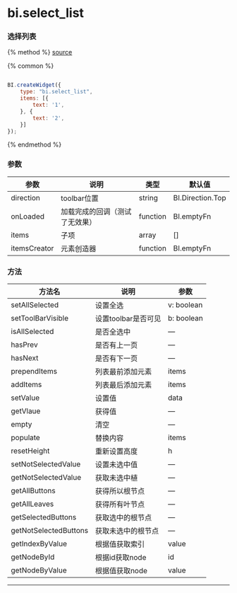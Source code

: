 # bi.select_list

### 选择列表

{% method %}
[source](https://jsfiddle.net/fineui/c3azpxss/)

{% common %}
```javascript

BI.createWidget({
    type: "bi.select_list",
    items: [{
        text: '1',
    }, {
        text: '2',
    }]
});

```

{% endmethod %}

### 参数

| 参数           | 说明              | 类型       | 默认值              |
| ------------ | --------------- | -------- | ---------------- |
| direction    | toolbar位置       | string   | BI.Direction.Top |
| onLoaded     | 加载完成的回调（测试了无效果） | function | BI.emptyFn       |
| items        | 子项              | array    | []               |
| itemsCreator | 元素创造器           | function | BI.emptyFn       |

### 方法

| 方法名                   | 说明            | 参数      |
| --------------------- | ------------- | ------- |
| setAllSelected        | 设置全选          | v: boolean |
| setToolBarVisible     | 设置toolbar是否可见 | b: boolean |
| isAllSelected         | 是否全选中         | —       |
| hasPrev               | 是否有上一页        | —       |
| hasNext               | 是否有下一页        | —       |
| prependItems          | 列表最前添加元素      | items   |
| addItems              | 列表最后添加元素      | items   |
| setValue              | 设置值           | data    |
| getVlaue              | 获得值           | —       |
| empty                 | 清空            | —       |
| populate              | 替换内容          | items   |
| resetHeight           | 重新设置高度        | h       |
| setNotSelectedValue   | 设置未选中值        | —       |
| getNotSelectedValue   | 获取未选中植        | —       |
| getAllButtons         | 获得所以根节点       | —       |
| getAllLeaves          | 获得所有叶节点       | —       |
| getSelectedButtons    | 获取选中的根节点      | —       |
| getNotSelectedButtons | 获取未选中的根节点     | —       |
| getIndexByValue       | 根据值获取索引       | value   |
| getNodeById           | 根据id获取node    | id      |
| getNodeByValue        | 根据值获取node     | value   |

------